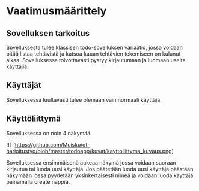 # Vaatimusmäärittely
## Sovelluksen tarkoitus
Sovelluksesta tulee klassisen todo-sovelluksen variaatio, jossa voidaan pitää listaa tehtävistä ja katsoa kauan tehtävien tekemiseen on kulunut aikaa. Sovelluksessa toivottavasti pystyy kirjautumaan ja luomaan useita käyttäjiä.

## Käyttäjät
Sovelluksessa luultavasti tulee olemaan vain normaali käyttäjä.

## Käyttöliittymä
Sovelluksessa on noin 4 näkymää.

![]
(https://github.com/Muisku/ot-harjoitustyo/blob/master/todoapp/kuvat/kayttoliittyma_kuvaus.png)

Sovelluksessa ensimmäisenä aukeaa näkymä jossa voidaan suoraan kirjautua tai luoda uusi käyttäjä. Jos päätetään luoda uusi käyttäjä päästään näkymään jossa pyydetään yksinkertaisesti nimeä ja voidaan luoda käyttäjä painamalla create nappia.
